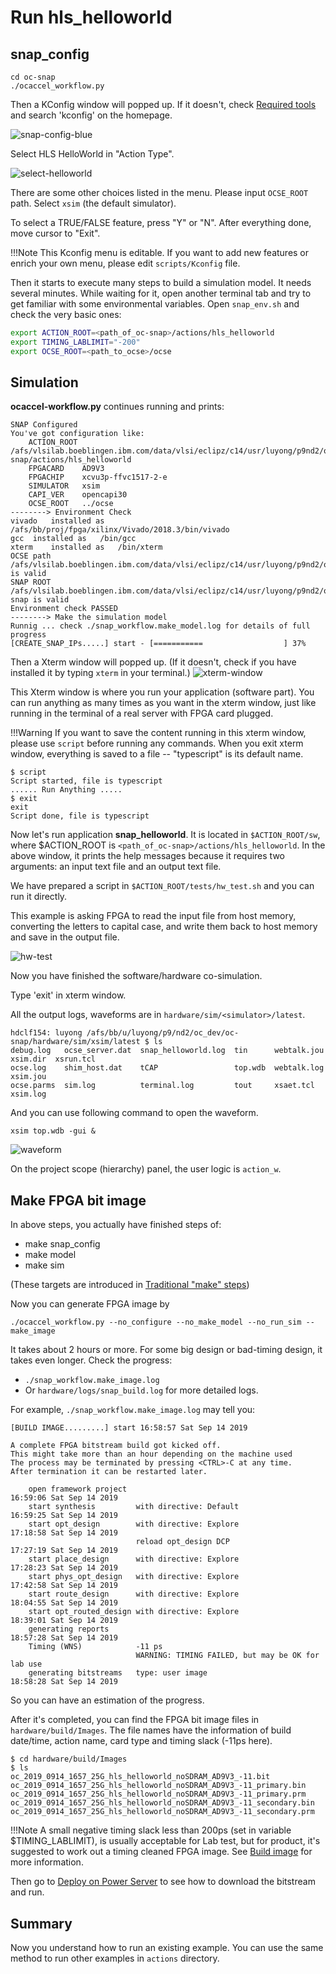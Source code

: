 # Run hls_helloworld

## snap_config
```
cd oc-snap
./ocaccel_workflow.py
```
Then a KConfig window will popped up. If it doesn't, check [Required tools] and search 'kconfig' on the homepage.

[Required tools]: ../../index.html#required-tools-for-development


![snap-config-blue](./pictures/2-snap-config-blue.png)

Select HLS HelloWorld in "Action Type".

![select-helloworld](./pictures/2-select-helloworld.png)

There are some other choices listed in the menu. Please input `OCSE_ROOT` path. Select `xsim` (the default simulator). 

To select a TRUE/FALSE feature, press "Y" or "N". After everything done, move cursor to "Exit". 

!!!Note
    This Kconfig menu is editable. If you want to add new features or enrich your own menu, please edit `scripts/Kconfig` file.


Then it starts to execute many steps to build a simulation model. It needs several minutes. While waiting for it, open another terminal tab and try to get familiar with some environmental variables. Open `snap_env.sh` and check the very basic ones: 
``` bash
export ACTION_ROOT=<path_of_oc-snap>/actions/hls_helloworld
export TIMING_LABLIMIT="-200"
export OCSE_ROOT=<path_to_ocse>/ocse
```


## Simulation
**ocaccel-workflow.py** continues running and prints:

```
SNAP Configured
You've got configuration like:
	ACTION_ROOT	/afs/vlsilab.boeblingen.ibm.com/data/vlsi/eclipz/c14/usr/luyong/p9nd2/oc_dev/oc-snap/actions/hls_helloworld
	FPGACARD	AD9V3
	FPGACHIP	xcvu3p-ffvc1517-2-e
	SIMULATOR	xsim
	CAPI_VER	opencapi30
	OCSE_ROOT	../ocse
--------> Environment Check
vivado	 installed as	/afs/bb/proj/fpga/xilinx/Vivado/2018.3/bin/vivado
gcc	 installed as	/bin/gcc
xterm	 installed as	/bin/xterm
OCSE path /afs/vlsilab.boeblingen.ibm.com/data/vlsi/eclipz/c14/usr/luyong/p9nd2/oc_dev/ocse is valid
SNAP ROOT /afs/vlsilab.boeblingen.ibm.com/data/vlsi/eclipz/c14/usr/luyong/p9nd2/oc_dev/oc-snap is valid
Environment check PASSED
--------> Make the simulation model
Runnig ... check ./snap_workflow.make_model.log for details of full progress
[CREATE_SNAP_IPs.....] start - [===========                  ] 37%

```
Then a Xterm window will popped up. (If it doesn't, check if you have installed it by typing `xterm` in your terminal.)
![xterm-window](./pictures/2-xterm-window.png)

This Xterm window is where you run your application (software part). You can run anything as many times as you want in the xterm window, just like running in the terminal of a real server with FPGA card plugged. 

!!!Warning
    If you want to save the content running in this xterm window, please use `script` before running any commands. When you exit xterm window, everything is saved to a file -- "typescript" is its default name.
    
```
$ script
Script started, file is typescript
...... Run Anything .....
$ exit
exit
Script done, file is typescript
```

Now let's run application **snap_helloworld**. It is located in `$ACTION_ROOT/sw`, where $ACTION_ROOT is `<path_of_oc-snap>/actions/hls_helloworld`. In the above window, it prints the help messages because it requires two arguments: an input text file and an output text file. 

We have prepared a script in `$ACTION_ROOT/tests/hw_test.sh` and you can run it directly.

This example is asking FPGA to read the input file from host memory, converting the letters to capital case, and write them back to host memory and save in the output file.

![hw-test](./pictures/2-hw-test.png)

Now you have finished the software/hardware co-simulation. 

Type 'exit' in xterm window. 

All the output logs, waveforms are in `hardware/sim/<simulator>/latest`.
```
hdclf154: luyong /afs/bb/u/luyong/p9/nd2/oc_dev/oc-snap/hardware/sim/xsim/latest $ ls
debug.log   ocse_server.dat  snap_helloworld.log  tin      webtalk.jou  xsim.dir  xsrun.tcl
ocse.log    shim_host.dat    tCAP                 top.wdb  webtalk.log  xsim.jou
ocse.parms  sim.log          terminal.log         tout     xsaet.tcl    xsim.log

```

And you can use following command to open the waveform.
```
xsim top.wdb -gui &
```
![waveform](./pictures/2-waveform.png)

On the project scope (hierarchy) panel, the user logic is `action_w`. 

## Make FPGA bit image 

In above steps, you actually have finished steps of:

* make snap_config
* make model
* make sim

(These targets are introduced in [Traditional "make" steps])

[Traditional "make" steps]: ../1-prepare-env/index.html#option2-traditional-make-steps

Now you can generate FPGA image by
```
./ocaccel_workflow.py --no_configure --no_make_model --no_run_sim --make_image
```

It takes about 2 hours or more. For some big design or bad-timing design, it takes even longer. Check the progress:

* `./snap_workflow.make_image.log`
* Or `hardware/logs/snap_build.log` for more detailed logs.

For example, `./snap_workflow.make_image.log` may tell you:

```
[BUILD IMAGE.........] start 16:58:57 Sat Sep 14 2019

A complete FPGA bitstream build got kicked off.
This might take more than an hour depending on the machine used
The process may be terminated by pressing <CTRL>-C at any time.
After termination it can be restarted later.

    open framework project                                      16:59:06 Sat Sep 14 2019
    start synthesis         with directive: Default             16:59:25 Sat Sep 14 2019
    start opt_design        with directive: Explore             17:18:58 Sat Sep 14 2019
                            reload opt_design DCP               17:27:19 Sat Sep 14 2019
    start place_design      with directive: Explore             17:28:23 Sat Sep 14 2019
    start phys_opt_design   with directive: Explore             17:42:58 Sat Sep 14 2019
    start route_design      with directive: Explore             18:04:55 Sat Sep 14 2019
    start opt_routed_design with directive: Explore             18:39:01 Sat Sep 14 2019
    generating reports                                          18:57:28 Sat Sep 14 2019
    Timing (WNS)            -11 ps                                                    
                            WARNING: TIMING FAILED, but may be OK for lab use                      
    generating bitstreams   type: user image                    18:58:28 Sat Sep 14 2019
```
So you can have an estimation of the progress.

After it's completed, you can find the FPGA bit image files in `hardware/build/Images`. The file names have the information of build date/time, action name, card type and timing slack (-11ps here). 

```
$ cd hardware/build/Images
$ ls
oc_2019_0914_1657_25G_hls_helloworld_noSDRAM_AD9V3_-11.bit
oc_2019_0914_1657_25G_hls_helloworld_noSDRAM_AD9V3_-11_primary.bin
oc_2019_0914_1657_25G_hls_helloworld_noSDRAM_AD9V3_-11_primary.prm
oc_2019_0914_1657_25G_hls_helloworld_noSDRAM_AD9V3_-11_secondary.bin
oc_2019_0914_1657_25G_hls_helloworld_noSDRAM_AD9V3_-11_secondary.prm

```

!!!Note
    A small negative timing slack less than 200ps (set in variable $TIMING_LABLIMIT), is usually acceptable for Lab test, but for product, it's suggested to work out a timing cleaned FPGA image. See [Build image] for more information.

Then go to [Deploy on Power Server] to see how to download the bitstream and run.

[Build image]: ../7-build-image/index.html
[Deploy on Power Server]: ../8-deploy/index.html

## Summary
Now you understand how to run an existing example. You can use the same method to run other examples in `actions` directory.